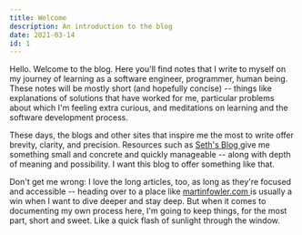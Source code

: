 ```yaml
---
title: Welcome
description: An introduction to the blog
date: 2021-03-14
id: 1
---
```


<main>

<p>Hello. Welcome to the blog. Here you'll find notes that I write to myself on my journey of learning as a software engineer, programmer, human being. These notes will be mostly short (and hopefully concise) -- things like explanations of solutions that have worked for me, particular problems about which I'm feeling extra curious, and meditations on learning and the software development process.<p>

<p>These days, the blogs and other sites that inspire me the most to write offer brevity, clarity, and precision. Resources such as <a href='https://seths.blog/' className='anchor hover:text-blue dark:hover:text-green' target='_blank' rel='noreferrer noopener'>Seth's Blog </a>give me something small and concrete and quickly manageable -- along with depth of meaning and possibility. I want this blog to offer something like that.</p> 

<p>Don't get me wrong: I love the long articles, too, as long as they're focused and accessible -- heading over to a place like <a href='https://martinfowler.com/' className='anchor hover:text-blue dark:hover:text-green' target='_blank' rel='noreferrer noopener'>martinfowler.com </a> is usually a win when I want to dive deeper and stay deep. But when it comes to documenting my own process here, I'm going to keep things, for the most part, short and sweet. Like a quick flash of sunlight through the window.</p>
 
</main>
